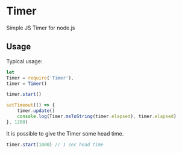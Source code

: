# Timer
Simple JS Timer for node.js

## Usage

Typical usage:

```javascript
let
Timer = require('Timer'),
timer = Timer()

timer.start()

setTimeout(() => {
	timer.update()
	console.log(Timer.msToString(timer.elapsed), timer.elapsed)
}, 1200)
```

It is possible to give the Timer some head time.

```javascript
timer.start(1000) // 1 sec head time
```
